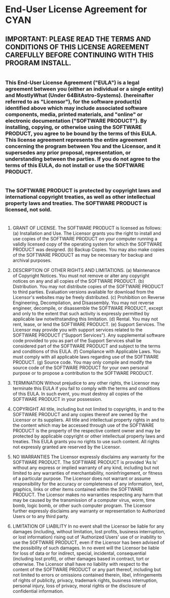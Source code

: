 # End-User License Agreement for CYAN

## IMPORTANT: PLEASE READ THE TERMS AND CONDITIONS OF THIS LICENSE AGREEMENT CAREFULLY BEFORE CONTINUING WITH THIS PROGRAM INSTALL.

#

### This End-User License Agreement ("EULA") is a legal agreement between you (either an individual or a single entity) and MostlyWhat (Under 64BitAstro-Systems). (hereinafter referred to as "Licensor"), for the software product(s) identified above which may include associated software components, media, printed materials, and "online" or electronic documentation ("SOFTWARE PRODUCT"). By installing, copying, or otherwise using the SOFTWARE PRODUCT, you agree to be bound by the terms of this EULA. This license agreement represents the entire agreement concerning the program between You and the Licensor, and it supersedes any prior proposal, representation, or understanding between the parties. If you do not agree to the terms of this EULA, do not install or use the SOFTWARE PRODUCT.

#

### The SOFTWARE PRODUCT is protected by copyright laws and international copyright treaties, as well as other intellectual property laws and treaties. The SOFTWARE PRODUCT is licensed, not sold.

#

1. GRANT OF LICENSE.
The SOFTWARE PRODUCT is licensed as follows:
(a) Installation and Use.
The Licensor grants you the right to install and use copies of the SOFTWARE PRODUCT on your computer running a validly licensed copy of the operating system for which the SOFTWARE PRODUCT was designed.
(b) Backup Copies.
You may also make copies of the SOFTWARE PRODUCT as may be necessary for backup and archival purposes.

2. DESCRIPTION OF OTHER RIGHTS AND LIMITATIONS.
(a) Maintenance of Copyright Notices.
You must not remove or alter any copyright notices on any and all copies of the SOFTWARE PRODUCT.
(b) Distribution.
You may not distribute copies of the SOFTWARE PRODUCT to third parties. Evaluation versions available for download from the Licensor's websites may be freely distributed.
(c) Prohibition on Reverse Engineering, Decompilation, and Disassembly.
You may not reverse engineer, decompile, or disassemble the SOFTWARE PRODUCT, except and only to the extent that such activity is expressly permitted by applicable law notwithstanding this limitation.
(d) Rental.
You may not rent, lease, or lend the SOFTWARE PRODUCT.
(e) Support Services.
The Licensor may provide you with support services related to the SOFTWARE PRODUCT ("Support Services"). Any supplemental software code provided to you as part of the Support Services shall be considered part of the SOFTWARE PRODUCT and subject to the terms and conditions of this EULA.
(f) Compliance with Applicable Laws.
You must comply with all applicable laws regarding use of the SOFTWARE PRODUCT.
(g) Source code.
You may only compile and modify the source code of the SOFTWARE PRODUCT for your own personal purpose or to propose a contribution to the SOFTWARE PRODUCT.

3. TERMINATION
Without prejudice to any other rights, the Licensor may terminate this EULA if you fail to comply with the terms and conditions of this EULA. In such event, you must destroy all copies of the SOFTWARE PRODUCT in your possession.

4. COPYRIGHT
All title, including but not limited to copyrights, in and to the SOFTWARE PRODUCT and any copies thereof are owned by the Licensor or its suppliers. All title and intellectual property rights in and to the content which may be accessed through use of the SOFTWARE PRODUCT is the property of the respective content owner and may be protected by applicable copyright or other intellectual property laws and treaties. This EULA grants you no rights to use such content. All rights not expressly granted are reserved by the Licensor.

5. NO WARRANTIES
The Licensor expressly disclaims any warranty for the SOFTWARE PRODUCT. The SOFTWARE PRODUCT is provided 'As Is' without any express or implied warranty of any kind, including but not limited to any warranties of merchantability, noninfringement, or fitness of a particular purpose. The Licensor does not warrant or assume responsibility for the accuracy or completeness of any information, text, graphics, links or other items contained within the SOFTWARE PRODUCT. The Licensor makes no warranties respecting any harm that may be caused by the transmission of a computer virus, worm, time bomb, logic bomb, or other such computer program. The Licensor further expressly disclaims any warranty or representation to Authorized Users or to any third party.

6. LIMITATION OF LIABILITY
In no event shall the Licensor be liable for any damages (including, without limitation, lost profits, business interruption, or lost information) rising out of 'Authorized Users' use of or inability to use the SOFTWARE PRODUCT, even if the Licensor has been advised of the possibility of such damages. In no event will the Licensor be liable for loss of data or for indirect, special, incidental, consequential (including lost profit), or other damages based in contract, tort or otherwise. The Licensor shall have no liability with respect to the content of the SOFTWARE PRODUCT or any part thereof, including but not limited to errors or omissions contained therein, libel, infringements of rights of publicity, privacy, trademark rights, business interruption, personal injury, loss of privacy, moral rights or the disclosure of confidential information.


